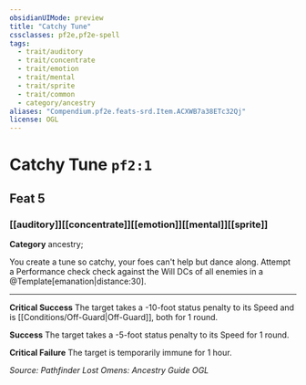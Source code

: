 ```yaml
---
obsidianUIMode: preview
title: "Catchy Tune"
cssclasses: pf2e,pf2e-spell
tags:
  - trait/auditory
  - trait/concentrate
  - trait/emotion
  - trait/mental
  - trait/sprite
  - trait/common
  - category/ancestry
aliases: "Compendium.pf2e.feats-srd.Item.ACXWB7a38ETc32Qj"
license: OGL
---
```

# Catchy Tune `pf2:1`
## Feat 5
### [[auditory]][[concentrate]][[emotion]][[mental]][[sprite]]

**Category** ancestry; 




You create a tune so catchy, your foes can't help but dance along. Attempt a Performance check check against the Will DCs of all enemies in a @Template\[emanation|distance:30\].

* * *

**Critical Success** The target takes a -10-foot status penalty to its Speed and is [[Conditions/Off-Guard|Off-Guard]], both for 1 round.

**Success** The target takes a -5-foot status penalty to its Speed for 1 round.

**Critical Failure** The target is temporarily immune for 1 hour.

*Source: Pathfinder Lost Omens: Ancestry Guide*
*OGL*